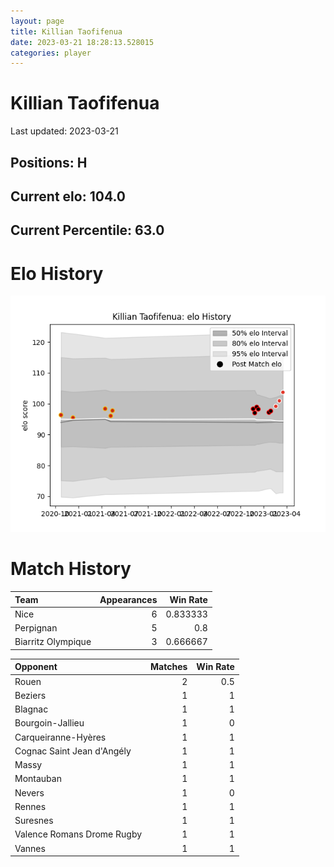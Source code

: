 ```yaml
---  
layout: page  
title: Killian Taofifenua  
date: 2023-03-21 18:28:13.528015  
categories: player  
---
```

# Killian Taofifenua


Last updated: 2023-03-21
## Positions: H

## Current elo: 104.0

## Current Percentile: 63.0

# Elo History


![elo history](history_KillianTaofifenua.png)
# Match History


| Team               |   Appearances |   Win Rate |
|:-------------------|--------------:|-----------:|
| Nice               |             6 |   0.833333 |
| Perpignan          |             5 |   0.8      |
| Biarritz Olympique |             3 |   0.666667 |

| Opponent                   |   Matches |   Win Rate |
|:---------------------------|----------:|-----------:|
| Rouen                      |         2 |        0.5 |
| Beziers                    |         1 |        1   |
| Blagnac                    |         1 |        1   |
| Bourgoin-Jallieu           |         1 |        0   |
| Carqueiranne-Hyères        |         1 |        1   |
| Cognac Saint Jean d'Angély |         1 |        1   |
| Massy                      |         1 |        1   |
| Montauban                  |         1 |        1   |
| Nevers                     |         1 |        0   |
| Rennes                     |         1 |        1   |
| Suresnes                   |         1 |        1   |
| Valence Romans Drome Rugby |         1 |        1   |
| Vannes                     |         1 |        1   |